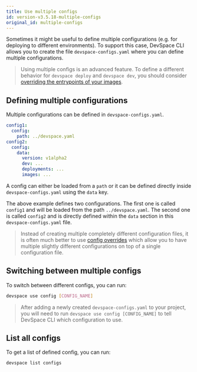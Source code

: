 ```yaml
---
title: Use multiple configs
id: version-v3.5.18-multiple-configs
original_id: multiple-configs
---
```


Sometimes it might be useful to define multiple configurations (e.g. for deploying to different environments). To support this case, DevSpace CLI allows you to create the file `devspace-configs.yaml` where you can define multiple configurations.

> Using multiple configs is an advanced feature. To define a different behavior for `devspace deploy` and `devspace dev`, you should consider [overriding the entrypoints of your images](/docs/development/overrides#configuring-entrypoint-overrides).

## Defining multiple configurations
Multiple configurations can be defined in `devspace-configs.yaml`.
```yaml
config1:
  config:
    path: ../devspace.yaml
config2:
  config:
    data:
      version: v1alpha2
      dev: ...
      deployments: ...
      images: ...
```
A config can either be loaded from a `path` or it can be defined directly inside `devspace-configs.yaml` using the `data` key.

The above example defines two configurations. The first one is called `config1` and will be loaded from the path `../devspace.yaml`. The second one is called `config2` and is directly defined within the `data` section in this `devspace-configs.yaml` file.

> Instead of creating multiple completely different configuration files, it is often much better to use [config overrides](/docs/configuration/overrides) which allow you to have multiple slightly different configurations on top of a single configuration file.

## Switching between multiple configs
To switch between different configs, you can run:
```bash
devspace use config [CONFIG_NAME]
```

> After adding a newly created `devspace-configs.yaml` to your project, you will need to run `devspace use config [CONFIG_NAME]` to tell DevSpace CLI which configuration to use.

## List all configs
To get a list of defined config, you can run:
```bash
devspace list configs
```

